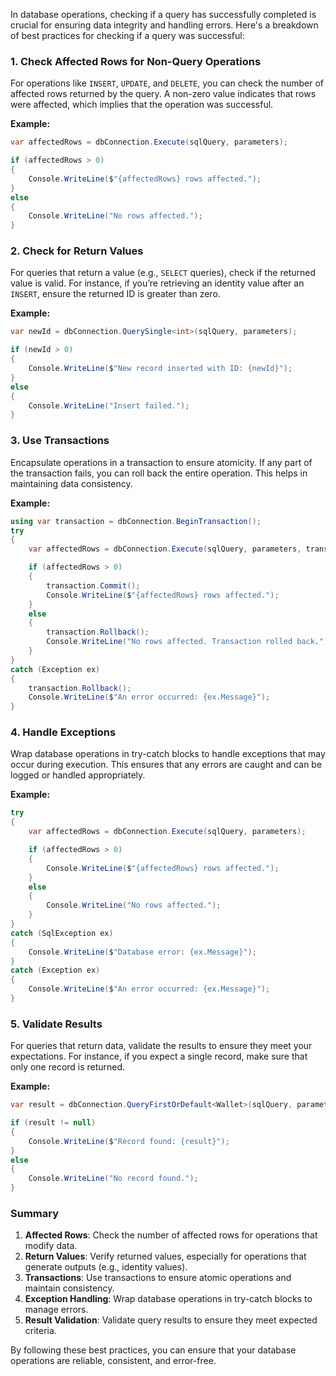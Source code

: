 In database operations, checking if a query has successfully completed is crucial for ensuring data integrity and handling errors. Here's a breakdown of best practices for checking if a query was successful:

### 1. **Check Affected Rows for Non-Query Operations**

For operations like `INSERT`, `UPDATE`, and `DELETE`, you can check the number of affected rows returned by the query. A non-zero value indicates that rows were affected, which implies that the operation was successful.

**Example:**

```csharp
var affectedRows = dbConnection.Execute(sqlQuery, parameters);

if (affectedRows > 0)
{
    Console.WriteLine($"{affectedRows} rows affected.");
}
else
{
    Console.WriteLine("No rows affected.");
}
```

### 2. **Check for Return Values**

For queries that return a value (e.g., `SELECT` queries), check if the returned value is valid. For instance, if you’re retrieving an identity value after an `INSERT`, ensure the returned ID is greater than zero.

**Example:**

```csharp
var newId = dbConnection.QuerySingle<int>(sqlQuery, parameters);

if (newId > 0)
{
    Console.WriteLine($"New record inserted with ID: {newId}");
}
else
{
    Console.WriteLine("Insert failed.");
}
```

### 3. **Use Transactions**

Encapsulate operations in a transaction to ensure atomicity. If any part of the transaction fails, you can roll back the entire operation. This helps in maintaining data consistency.

**Example:**

```csharp
using var transaction = dbConnection.BeginTransaction();
try
{
    var affectedRows = dbConnection.Execute(sqlQuery, parameters, transaction);

    if (affectedRows > 0)
    {
        transaction.Commit();
        Console.WriteLine($"{affectedRows} rows affected.");
    }
    else
    {
        transaction.Rollback();
        Console.WriteLine("No rows affected. Transaction rolled back.");
    }
}
catch (Exception ex)
{
    transaction.Rollback();
    Console.WriteLine($"An error occurred: {ex.Message}");
}
```

### 4. **Handle Exceptions**

Wrap database operations in try-catch blocks to handle exceptions that may occur during execution. This ensures that any errors are caught and can be logged or handled appropriately.

**Example:**

```csharp
try
{
    var affectedRows = dbConnection.Execute(sqlQuery, parameters);

    if (affectedRows > 0)
    {
        Console.WriteLine($"{affectedRows} rows affected.");
    }
    else
    {
        Console.WriteLine("No rows affected.");
    }
}
catch (SqlException ex)
{
    Console.WriteLine($"Database error: {ex.Message}");
}
catch (Exception ex)
{
    Console.WriteLine($"An error occurred: {ex.Message}");
}
```

### 5. **Validate Results**

For queries that return data, validate the results to ensure they meet your expectations. For instance, if you expect a single record, make sure that only one record is returned.

**Example:**

```csharp
var result = dbConnection.QueryFirstOrDefault<Wallet>(sqlQuery, parameters);

if (result != null)
{
    Console.WriteLine($"Record found: {result}");
}
else
{
    Console.WriteLine("No record found.");
}
```

### Summary

1. **Affected Rows**: Check the number of affected rows for operations that modify data.
2. **Return Values**: Verify returned values, especially for operations that generate outputs (e.g., identity values).
3. **Transactions**: Use transactions to ensure atomic operations and maintain consistency.
4. **Exception Handling**: Wrap database operations in try-catch blocks to manage errors.
5. **Result Validation**: Validate query results to ensure they meet expected criteria.

By following these best practices, you can ensure that your database operations are reliable, consistent, and error-free.